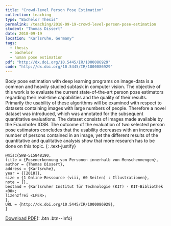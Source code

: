 ```yaml
---
title: "Crowd-level Person Pose Estimation"
collection: teaching
type: "Bachelor Thesis"
permalink: /teaching/2018-09-19-crowd-level-person-pose-estimation
student: "Thomas Dissert"
date: 2018-09-19
location: "Karlsruhe, Germany"
tags: 
  - thesis
  - bachelor
  - human pose estimation
pdf: "http://dx.doi.org/10.5445/IR/1000086929"
code: "http://dx.doi.org/10.5445/IR/1000086929"
---
```


Body pose estimation with deep learning programs on image-data is a common and heavily studied subtask in computer vision. The objective of this work is to evaluate the current state-of-the-art person pose estimators regarding their real-time capabilities and the quality of their results. Primarily the usability of these algorithms will be examined with respect to datasets containing images with large numbers of people. Therefore a novel dataset was introduced, which was annotated for the subsequent quantitative evaluations. The dataset consists of images made available by the Fraunhofer IOSB. The outcome of the evaluation of two selected person pose estimators concludes that the usability decreases with an increasing number of persons contained in an image, yet the different results of the quantitative and qualitative analysis show that more research has to be done on this topic.
{: .text-justify}

```
@misc{SWB-515848190,
title = {Posenerkennung von Personen innerhalb von Menschenmengen},
author = {Thomas Dissert},
address = {Karlsruhe},
year = {[2018]},
size = {1 Online-Ressource (viii, 60 Seiten) : Illustrationen},
note = {},
bestand = {Karlsruher Institut für Technologie (KIT) - KIT-Bibliothek <90>;
lizenzfrei <LFER>;
},
URL = {http://dx.doi.org/10.5445/IR/1000086929},
}
```

[Download PDF](http://dx.doi.org/10.5445/IR/1000086929){: .btn .btn--info}
